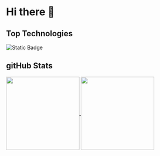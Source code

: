 # Hi there 👋

## Top Technologies

![Static Badge](https://img.shields.io/badge/React-61DBFB?style=for-the-badge&logo=react&logoColor=61DBFB&labelColor=black&color=61DBFB)

## gitHub Stats
<a href="https://github.com/anuraghazra/github-readme-stats">
  <img height=200 align="center" src="https://github-readme-stats.vercel.app/api?username=mdmahbubekhuda&show_icons=true&theme=merko" />
</a>
<a href="https://github.com/anuraghazra/convoychat">
  <img height=200 align="center" src="https://github-readme-stats.vercel.app/api/top-langs/?username=mdmahbubekhuda&layout=compact" />
</a>


